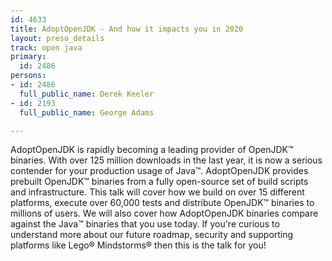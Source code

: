 ```yaml
---
id: 4633
title: AdoptOpenJDK - And how it impacts you in 2020
layout: preso_details
track: open java
primary:
  id: 2486
persons:
- id: 2486
  full_public_name: Derek Keeler
- id: 2193
  full_public_name: George Adams

---
```

AdoptOpenJDK is rapidly becoming a leading provider of OpenJDK™ binaries. With over 125 million downloads in the last year, it is now a serious contender for your production usage of Java™. AdoptOpenJDK provides prebuilt OpenJDK™ binaries from a fully open-source set of build scripts and infrastructure. This talk will cover how we build on over 15 different platforms, execute over 60,000 tests and distribute OpenJDK™ binaries to millions of users. We will also cover how AdoptOpenJDK binaries compare against the Java™ binaries that you use today. If you're curious to understand more about our future roadmap, security and supporting platforms like Lego® Mindstorms® then this is the talk for you!